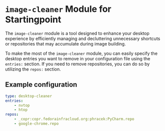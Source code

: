 # `image-cleaner` Module for Startingpoint

The `image-cleaner` module is a tool designed to enhance your desktop experience by efficiently managing and decluttering unnecessary shortcuts or repositories that may accumulate during image building.

To make the most of the `image-cleaner` module, you can easily specify the desktop entries you want to remove in your configuration file using the `entries:` section. If you need to remove repositories, you can do so by utilizing the `repos:` section.

## Example configuration
```yaml
type: desktop-cleaner
entries:
    - nvtop
    - htop
repos:
    - _copr:copr.fedorainfracloud.org:phracek:PyCharm.repo
    - google-chrome.repo
```

